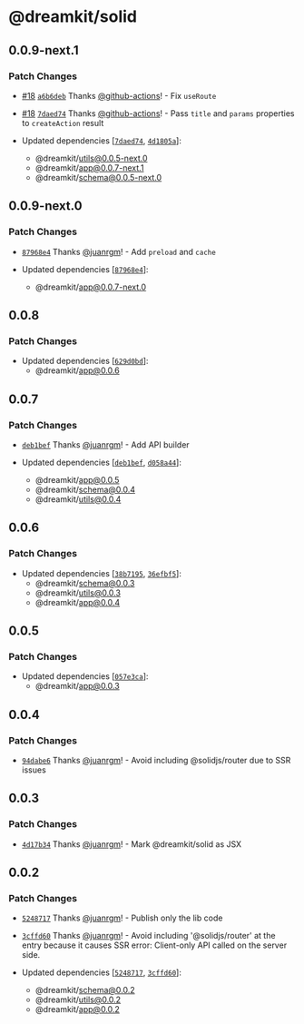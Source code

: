 # @dreamkit/solid

## 0.0.9-next.1

### Patch Changes

- [#18](https://github.com/swordev/dreamkit/pull/18) [`a6b6deb`](https://github.com/swordev/dreamkit/commit/a6b6deba57566c8ed3962a634afa91cdc1dd6527) Thanks [@github-actions](https://github.com/apps/github-actions)! - Fix `useRoute`

- [#18](https://github.com/swordev/dreamkit/pull/18) [`7daed74`](https://github.com/swordev/dreamkit/commit/7daed74d6c5f5518b749d054e0bb2a6fa7e3e6b6) Thanks [@github-actions](https://github.com/apps/github-actions)! - Pass `title` and `params` properties to `createAction` result

- Updated dependencies [[`7daed74`](https://github.com/swordev/dreamkit/commit/7daed74d6c5f5518b749d054e0bb2a6fa7e3e6b6), [`4d1805a`](https://github.com/swordev/dreamkit/commit/4d1805a8d3bfd1f844e9c474a61fd71ac12a6c0a)]:
  - @dreamkit/utils@0.0.5-next.0
  - @dreamkit/app@0.0.7-next.1
  - @dreamkit/schema@0.0.5-next.0

## 0.0.9-next.0

### Patch Changes

- [`87968e4`](https://github.com/swordev/dreamkit/commit/87968e47363c1e1941450dbf995ee60537e90f19) Thanks [@juanrgm](https://github.com/juanrgm)! - Add `preload` and `cache`

- Updated dependencies [[`87968e4`](https://github.com/swordev/dreamkit/commit/87968e47363c1e1941450dbf995ee60537e90f19)]:
  - @dreamkit/app@0.0.7-next.0

## 0.0.8

### Patch Changes

- Updated dependencies [[`629d0bd`](https://github.com/swordev/dreamkit/commit/629d0bdfed0a253c225f87faec836f53da8a5c69)]:
  - @dreamkit/app@0.0.6

## 0.0.7

### Patch Changes

- [`deb1bef`](https://github.com/swordev/dreamkit/commit/deb1bef614929920ead046fc04b81f7f1500feea) Thanks [@juanrgm](https://github.com/juanrgm)! - Add API builder

- Updated dependencies [[`deb1bef`](https://github.com/swordev/dreamkit/commit/deb1bef614929920ead046fc04b81f7f1500feea), [`d058a44`](https://github.com/swordev/dreamkit/commit/d058a44f05200cb1eae3a707510bcb497203cb8d)]:
  - @dreamkit/app@0.0.5
  - @dreamkit/schema@0.0.4
  - @dreamkit/utils@0.0.4

## 0.0.6

### Patch Changes

- Updated dependencies [[`38b7195`](https://github.com/swordev/dreamkit/commit/38b7195b9da5a2b4329576fc808dba9cd8219326), [`36efbf5`](https://github.com/swordev/dreamkit/commit/36efbf581979abdeae0d6529ca2277ce033469ea)]:
  - @dreamkit/schema@0.0.3
  - @dreamkit/utils@0.0.3
  - @dreamkit/app@0.0.4

## 0.0.5

### Patch Changes

- Updated dependencies [[`057e3ca`](https://github.com/swordev/dreamkit/commit/057e3ca1ecac36c94d66a3322bac8fde972fbd50)]:
  - @dreamkit/app@0.0.3

## 0.0.4

### Patch Changes

- [`94dabe6`](https://github.com/swordev/dreamkit/commit/94dabe6e524b68b08312b03eaeea11f76202afb7) Thanks [@juanrgm](https://github.com/juanrgm)! - Avoid including @solidjs/router due to SSR issues

## 0.0.3

### Patch Changes

- [`4d17b34`](https://github.com/swordev/dreamkit/commit/4d17b3496823f22cdf1ec76525fa87ba59c463d5) Thanks [@juanrgm](https://github.com/juanrgm)! - Mark @dreamkit/solid as JSX

## 0.0.2

### Patch Changes

- [`5248717`](https://github.com/swordev/dreamkit/commit/52487177cdbc7f90643bfcffa807f682cca84704) Thanks [@juanrgm](https://github.com/juanrgm)! - Publish only the lib code

- [`3cffd60`](https://github.com/swordev/dreamkit/commit/3cffd60ad52786b46faa1e6c48e43537cde13cc7) Thanks [@juanrgm](https://github.com/juanrgm)! - Avoid including '@solidjs/router' at the entry because it causes SSR error: Client-only API called on the server side.

- Updated dependencies [[`5248717`](https://github.com/swordev/dreamkit/commit/52487177cdbc7f90643bfcffa807f682cca84704), [`3cffd60`](https://github.com/swordev/dreamkit/commit/3cffd60ad52786b46faa1e6c48e43537cde13cc7)]:
  - @dreamkit/schema@0.0.2
  - @dreamkit/utils@0.0.2
  - @dreamkit/app@0.0.2
